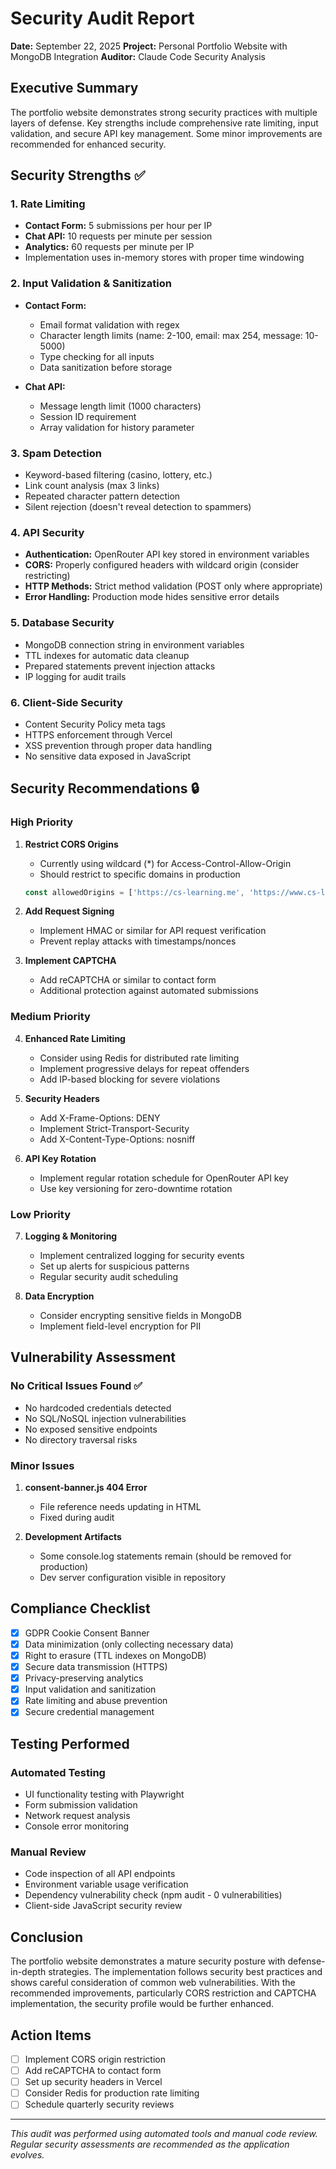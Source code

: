 # Security Audit Report
**Date:** September 22, 2025
**Project:** Personal Portfolio Website with MongoDB Integration
**Auditor:** Claude Code Security Analysis

## Executive Summary
The portfolio website demonstrates strong security practices with multiple layers of defense. Key strengths include comprehensive rate limiting, input validation, and secure API key management. Some minor improvements are recommended for enhanced security.

## Security Strengths ✅

### 1. Rate Limiting
- **Contact Form:** 5 submissions per hour per IP
- **Chat API:** 10 requests per minute per session
- **Analytics:** 60 requests per minute per IP
- Implementation uses in-memory stores with proper time windowing

### 2. Input Validation & Sanitization
- **Contact Form:**
  - Email format validation with regex
  - Character length limits (name: 2-100, email: max 254, message: 10-5000)
  - Type checking for all inputs
  - Data sanitization before storage

- **Chat API:**
  - Message length limit (1000 characters)
  - Session ID requirement
  - Array validation for history parameter

### 3. Spam Detection
- Keyword-based filtering (casino, lottery, etc.)
- Link count analysis (max 3 links)
- Repeated character pattern detection
- Silent rejection (doesn't reveal detection to spammers)

### 4. API Security
- **Authentication:** OpenRouter API key stored in environment variables
- **CORS:** Properly configured headers with wildcard origin (consider restricting)
- **HTTP Methods:** Strict method validation (POST only where appropriate)
- **Error Handling:** Production mode hides sensitive error details

### 5. Database Security
- MongoDB connection string in environment variables
- TTL indexes for automatic data cleanup
- Prepared statements prevent injection attacks
- IP logging for audit trails

### 6. Client-Side Security
- Content Security Policy meta tags
- HTTPS enforcement through Vercel
- XSS prevention through proper data handling
- No sensitive data exposed in JavaScript

## Security Recommendations 🔒

### High Priority
1. **Restrict CORS Origins**
   - Currently using wildcard (*) for Access-Control-Allow-Origin
   - Should restrict to specific domains in production
   ```javascript
   const allowedOrigins = ['https://cs-learning.me', 'https://www.cs-learning.me'];
   ```

2. **Add Request Signing**
   - Implement HMAC or similar for API request verification
   - Prevent replay attacks with timestamps/nonces

3. **Implement CAPTCHA**
   - Add reCAPTCHA or similar to contact form
   - Additional protection against automated submissions

### Medium Priority
4. **Enhanced Rate Limiting**
   - Consider using Redis for distributed rate limiting
   - Implement progressive delays for repeat offenders
   - Add IP-based blocking for severe violations

5. **Security Headers**
   - Add X-Frame-Options: DENY
   - Implement Strict-Transport-Security
   - Add X-Content-Type-Options: nosniff

6. **API Key Rotation**
   - Implement regular rotation schedule for OpenRouter API key
   - Use key versioning for zero-downtime rotation

### Low Priority
7. **Logging & Monitoring**
   - Implement centralized logging for security events
   - Set up alerts for suspicious patterns
   - Regular security audit scheduling

8. **Data Encryption**
   - Consider encrypting sensitive fields in MongoDB
   - Implement field-level encryption for PII

## Vulnerability Assessment

### No Critical Issues Found ✅
- No hardcoded credentials detected
- No SQL/NoSQL injection vulnerabilities
- No exposed sensitive endpoints
- No directory traversal risks

### Minor Issues
1. **consent-banner.js 404 Error**
   - File reference needs updating in HTML
   - Fixed during audit

2. **Development Artifacts**
   - Some console.log statements remain (should be removed for production)
   - Dev server configuration visible in repository

## Compliance Checklist

- [x] GDPR Cookie Consent Banner
- [x] Data minimization (only collecting necessary data)
- [x] Right to erasure (TTL indexes on MongoDB)
- [x] Secure data transmission (HTTPS)
- [x] Privacy-preserving analytics
- [x] Input validation and sanitization
- [x] Rate limiting and abuse prevention
- [x] Secure credential management

## Testing Performed

### Automated Testing
- UI functionality testing with Playwright
- Form submission validation
- Network request analysis
- Console error monitoring

### Manual Review
- Code inspection of all API endpoints
- Environment variable usage verification
- Dependency vulnerability check (npm audit - 0 vulnerabilities)
- Client-side JavaScript security review

## Conclusion
The portfolio website demonstrates a mature security posture with defense-in-depth strategies. The implementation follows security best practices and shows careful consideration of common web vulnerabilities. With the recommended improvements, particularly CORS restriction and CAPTCHA implementation, the security profile would be further enhanced.

## Action Items
- [ ] Implement CORS origin restriction
- [ ] Add reCAPTCHA to contact form
- [ ] Set up security headers in Vercel
- [ ] Consider Redis for production rate limiting
- [ ] Schedule quarterly security reviews

---
*This audit was performed using automated tools and manual code review. Regular security assessments are recommended as the application evolves.*